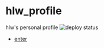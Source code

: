 # hlw_profile

hlw's personal profile ![deploy status](https://github.com/hlwhl/hlwhl.github.io/actions/workflows/deploy.yml/badge.svg)

- [enter](https://hlwhl.github.io)
